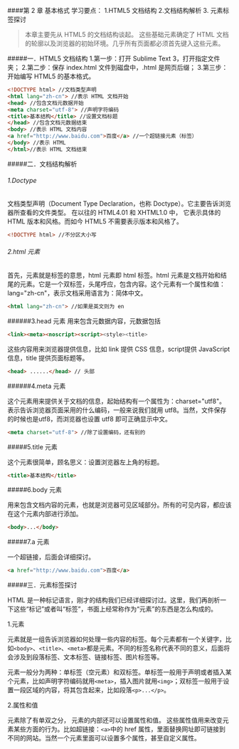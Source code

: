 ####第 2 章 基本格式
学习要点：
1.HTML5 文档结构
2.文档结构解析
3. 元素标签探讨

> 本章主要先从 HTML5 的文档结构谈起。 这些基础元素确定了 HTML 文档的轮廓以及浏览器的初始环境。几乎所有页面都必须首先键入这些元素。

#####一．HTML5 文档结构
1.第一步：打开 Sublime Text 3，打开指定文件夹；
2.第二步：保存 index.html 文件到磁盘中，.html 是网页后缀；
3.第三步：开始编写 HTML5 的基本格式。

```html
<!DOCTYPE html> //文档类型声明
<html lang="zh-cn"> //表示 HTML 文档开始
<head> //包含文档元数据开始
<meta charset="utf-8"> //声明字符编码
<title>基本结构</title> //设置文档标题
</head> //包含文档元数据结束
<body> //表示 HTML 文档内容
<a href="http://www.baidu.com">百度</a> //一个超链接元素（标签）
</body> //表示 HTML
</html>//表示 HTML 文档结束
```

#####二．文档结构解析

###### 1.Doctype

文档类型声明（Document Type Declaration，也称 Doctype）。它主要告诉浏览器所查看的文件类型。 在以往的 HTML4.01 和 XHTML1.0 中， 它表示具体的 HTML 版本和风格。而如今 HTML5 不需要表示版本和风格了。

```html
<!DOCTYPE html> //不分区大小写
```
###### 2.html 元素

首先，元素就是标签的意思，html 元素即 html 标签。html 元素是文档开始和结尾的元素。它是一个双标签，头尾呼应，包含内容。这个元素有一个属性和值：lang="zh-cn"，表示文档采用语言为：简体中文。

```html
<html lang="zh-cn"> //如果是英文则为 en
```

######3.head 元素
用来包含元数据内容，元数据包括

```html
<link><meta><noscript><script><style><title>
```

这些内容用来浏览器提供信息，比如 link 提供 CSS 信息，script提供 JavaScript 信息，title 提供页面标题等。

```html
<head> ......</head> // 头部
```


######4.meta 元素

这个元素用来提供关于文档的信息，起始结构有一个属性为：charset="utf8"。表示告诉浏览器页面采用的什么编码，一般来说我们就用 utf8。当然，文件保存的时候也是utf8，而浏览器也设置 utf8 即可正确显示中文。

```html
<meta charset="utf-8"> //除了设置编码，还有别的
```
#####5.title 元素

这个元素很简单，顾名思义：设置浏览器左上角的标题。
```html
<title>基本结构</title>
```
#####6.body 元素

用来包含文档内容的元素，也就是浏览器可见区域部分。所有的可见内容，都应该在这个元素内部进行添加。

```html
<body>...</body>
```

#####7.a 元素

一个超链接，后面会详细探讨。

```html
<a href="http://www.baidu.com">百度</a>
```
#####三．元素标签探讨

HTML 是一种标记语言，刚才的结构我们已经详细探讨过。这里，我们再剖析一下这些“标记”或者叫“标签”，书面上经常称作为“元素”的东西是怎么构成的。

1.元素

元素就是一组告诉浏览器如何处理一些内容的标签。每个元素都有一个关键字，比如`<body>`、`<title>`、`<meta>`都是元素。不同的标签名称代表不同的意义，后面将会涉及到段落标签、文本标签、链接标签、图片标签等。

元素一般分为两种：单标签（空元素）和双标签。单标签一般用于声明或者插入某个元素，比如声明字符编码就用`<meta>`，插入图片就用`<img>`；双标签一般用于设置一段区域的内容，将其包含起来，比如段落`<p>...</p>`。

2.属性和值

元素除了有单双之分， 元素的内部还可以设置属性和值。 这些属性值用来改变元素某些方面的行为。比如超链接：`<a>`中的 href 属性，里面替换网址即可链接到不同的网站。当然一个元素里面可以设置多个属性，甚至自定义属性。





















